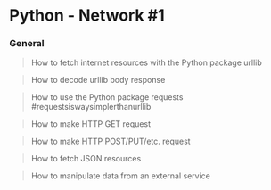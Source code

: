 # Python - Network #1

### General

> How to fetch internet resources with the Python package urllib

> How to decode urllib body response

> How to use the Python package requests #requestsiswaysimplerthanurllib

> How to make HTTP GET request

> How to make HTTP POST/PUT/etc. request

> How to fetch JSON resources

> How to manipulate data from an external service
